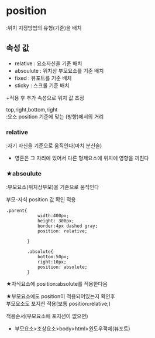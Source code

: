 # position
:위치 지정방법의 유형(기준)을 배치

## 속성 값

+ relative : 요소자신을 기준 배치 
+ absoulute : 위치상 부모요소를 기준 배치
+ fixed : 뷰포트를 기준 배치
+ sticky : 스크롤 기준 배치

+적용 후 추가 속성으로 위치 값 조정

top,right,bottom,right   
:요소 position 기준에 맞는 (방향)에서의 거리

### relative
:자기 자신을 기준으로 움직인다(마치 분신술)

+ 영혼은 그 자리에 있어서 
다른 형제요소에 위치에 영향을 끼친다

### ★absoulute
:부모요소(위치상부모)을 기준으로 움직인다

부모-자식 position 값 확인 적용
~~~
.parent{
            width:400px;
            height: 300px;
            border:4px dashed gray;
            position: relative;
            
        }

        .absolute{
            bottom:50px;
            right:10px;  
            position: absolute;     
        }
~~~

★자식요소에 position:absolute를 적용한다음 
  
★부모요소에도 position이 적용되어있는지 확인후   
부모요소도 포지션 적용(보통 position:relative;)

적용순서(부모요소에 포지션이 없으면)   
+ 부모요소>조상요소>body>html>윈도우객체(뷰포트)


